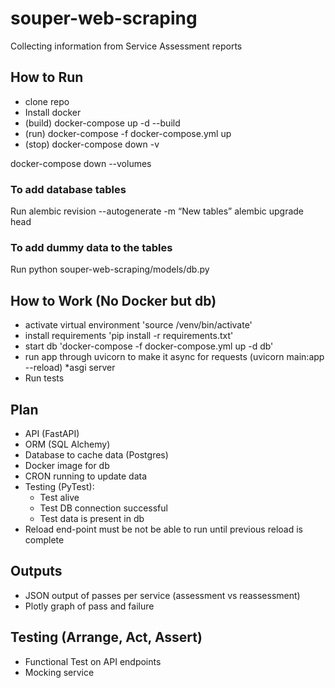 # souper-web-scraping
Collecting information from Service Assessment reports

## How to Run
- clone repo
- Install docker
- (build) docker-compose up -d --build
- (run) docker-compose -f docker-compose.yml up
- (stop) docker-compose down -v

docker-compose down --volumes

### To add database tables
Run 
alembic revision --autogenerate -m “New tables”
alembic upgrade head

### To add dummy data to the tables
Run python souper-web-scraping/models/db.py


## How to Work (No Docker but db)
- activate virtual environment 'source /venv/bin/activate'
- install requirements 'pip install -r requirements.txt'
- start db 'docker-compose -f docker-compose.yml up -d db'
- run app through uvicorn to make it async for requests (uvicorn main:app --reload) *asgi server
- Run tests        

## Plan
- API (FastAPI)
- ORM (SQL Alchemy)
- Database to cache data (Postgres)
- Docker image for db
- CRON running to update data
- Testing (PyTest):
  - Test alive
  - Test DB connection successful
  - Test data is present in db
- Reload end-point must be not be able to run until
  previous reload is complete

## Outputs
- JSON output of passes per service (assessment vs reassessment)
- Plotly graph of pass and failure

## Testing (Arrange, Act, Assert)
- Functional Test on API endpoints
- Mocking service


